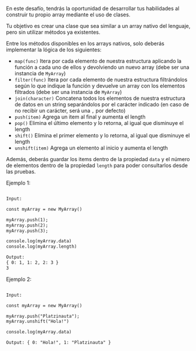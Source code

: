 En este desafío, tendrás la oportunidad de desarrollar tus habilidades al construir tu propio array mediante el uso de clases.

Tu objetivo es crear una clase que sea similar a un array nativo del lenguaje, pero sin utilizar métodos ya existentes.

Entre los métodos disponibles en los arrays nativos, solo deberás implementar la lógica de los siguientes: 

- `map(func)` Itera por cada elemento de nuestra estructura aplicando la función a cada uno de ellos y devolviendo un nuevo array (debe ser una instancia de `MyArray`)
- `filter(func)` Itera por cada elemento de nuestra estructura filtrándolos según lo que indique la función y devuelve un array con los elementos filtrados (debe ser una instancia de `MyArray`)
- `join(character)` Concatena todos los elementos de nuestra estructura de datos en un string separándolos  por el carácter  indicado (en caso de no recibir un carácter, será una `,` por defecto)
- `push(item)` Agrega un item al final y aumenta el length
- `pop()` Elimina el último elemento y lo retorna, al igual que disminuye el length
- `shift()` Elimina el primer elemento y lo retorna, al igual que disminuye el length
- `unshift(item)` Agrega un elemento al inicio y aumenta el length

Además, deberás guardar los items dentro de la propiedad `data` y el número de elementos dentro de la propiedad `length` para poder consultarlos desde las pruebas.

Ejemplo 1:

```txt

Input:  

const myArray = new MyArray()

myArray.push(1);
myArray.push(2);
myArray.push(3);

console.log(myArray.data)
console.log(myArray.length)

Output: 
{ 0: 1, 1: 2, 2: 3 }
3
```

Ejemplo 2:

```txt

Input:

const myArray = new MyArray()

myArray.push("Platzinauta");
myArray.unshift("Hola!")

console.log(myArray.data)

Output: { 0: "Hola!", 1: "Platzinauta" }

```
